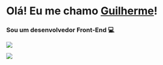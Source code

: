 # Olá! Eu me chamo [Guilherme](https://gguilhermelopes.github.io)!

### Sou um desenvolvedor Front-End 💻


![](https://github-readme-stats.vercel.app/api?username=gguilhermelopes&theme=dracula&show_icons=true)

![](https://github-readme-stats.vercel.app/api/top-langs/?username=gguilhermelopes&hide=html&layout=compact&theme=dracula)
